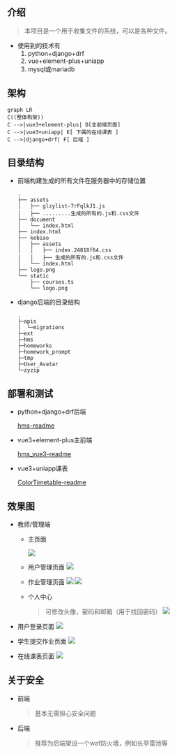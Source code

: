 ## 介绍
> 本项目是一个用于收集文件的系统，可以是各种文件。
- 使用到的技术有
  1. python+django+drf
  2. vue+element-plus+uniapp
  3. mysql或mariadb

## 架构
```mermaid
graph LR
C((整体构架))
C -->|vue3+element-plus| D[主前端页面]
C -->|vue3+uniapp| E[ 下属的在线课表 ]
C -->|django+drf| F[ 后端 ]
```
## 目录结构
- 前端构建生成的所有文件在服务器中的存储位置

  ```
  .
  ├── assets
  │   ├── glzylist-7rFqlkJ1.js
  │   ├── .........生成的所有的.js和.css文件
  ├── document
  │   └── index.html
  ├── index.html
  ├── kebiao
  │   ├── assets
  │   │   ├── index.24818f64.css
  │   │   ├── 生成的所有的.js和.css文件
  │   └── index.html
  ├── logo.png
  └── static
      ├── courses.ts
      └── logo.png
  ```

- django后端的目录结构

  ```
  .
  ├─apis
  │  └─migrations
  ├─ext
  ├─hms
  ├─homeworks
  ├─homework_prompt
  ├─tmp
  ├─User_Avatar
  └─zyzip
  ```

## 部署和测试

- python+django+drf后端

  [hms-readme](./hms/README.md)

- vue3+element-plus主前端

  [hms_vue3-readme](./hms_vue3/README.md)

- vue3+uniapp课表

  [ColorTimetable-readme](./ColorTimetable/README.md)

## 效果图

- 教师/管理端

  - 主页面
  
    ![](./images/img1.png)
  - 用户管理页面
    ![](./images/img2.png)
  - 作业管理页面
    ![](./images/img3.png)
    ![](./images/img4.png)
  - 个人中心
    > 可修改头像，密码和邮箱（用于找回密码）
    ![](./images/img5.png)

- 用户登录页面
    ![](./images/img6.png)

- 学生提交作业页面
    ![](./images/img7.png)
  
- 在线课表页面
    ![](./images/img8.png)

## 关于安全

- 前端

  > 基本无需担心安全问题

- 后端

  > 推荐为后端架设一个waf防火墙，例如长亭雷池等
